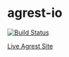 # agrest-io

[![Build Status](https://travis-ci.org/agrestio/agrest-io.svg?branch=master)](https://travis-ci.org/agrestio/agrest-io)

[Live Agrest Site](https://agrest.io/)


